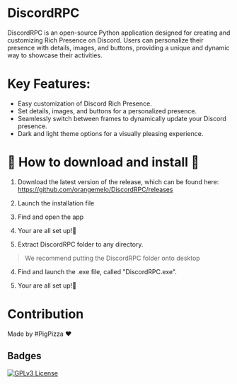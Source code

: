 
# DiscordRPC


DiscordRPC is an open-source Python application designed for creating and customizing Rich Presence on Discord. Users can personalize their presence with details, images, and buttons, providing a unique and dynamic way to showcase their activities.

# Key Features:

- Easy customization of Discord Rich Presence.
- Set details, images, and buttons for a personalized presence.
- Seamlessly switch between frames to dynamically update your Discord presence.
- Dark and light theme options for a visually pleasing experience.
# 🚗 How to download and install 🚗

1. Download the latest version of the release, which can be found here:
https://github.com/orangemelo/DiscordRPC/releases


2. Launch the installation file

3. Find and open the app

4. Your are all set up!🥳

2. Extract DiscordRPC folder to any directory.

> We recommend putting the DiscordRPC folder onto desktop

4. Find and launch the .exe file, called "DiscordRPC.exe".

5. Your are all set up!🥳


# Contribution

Made by #PigPizza ❤️


## Badges


[![GPLv3 License](https://img.shields.io/badge/License-GPL%20v3-yellow.svg)](https://opensource.org/licenses/)


